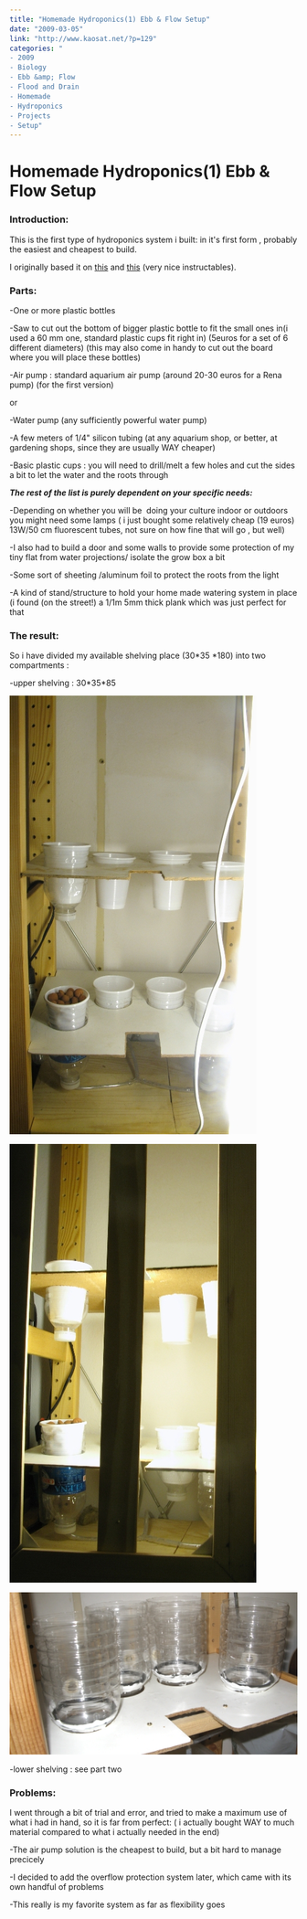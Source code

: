 ```yaml
---
title: "Homemade Hydroponics(1) Ebb & Flow Setup"
date: "2009-03-05"
link: "http://www.kaosat.net/?p=129"
categories: "
- 2009
- Biology
- Ebb &amp; Flow
- Flood and Drain
- Homemade
- Hydroponics
- Projects
- Setup"
---
```




# Homemade Hydroponics(1) Ebb & Flow Setup 

### **Introduction:**

This is the first type of hydroponics system i built: in it's first form , probably the easiest and cheapest to build.

I originally based it on [this](http://www.instructables.com/id/Expandable_Hydroponics_System_from_Junk_Flood_an/ "Expandable Hydroponics System from Junk ") and [this](http://www.instructables.com/id/Modular_Windowsill_Air_Powered_Hydroponics_Herb_Ga/) (very nice instructables).

### **Parts:**

\-One or more plastic bottles

\-Saw to cut out the bottom of bigger plastic bottle to fit the small ones in(i used a 60 mm one, standard plastic cups fit right in) (5euros for a set of 6 different diameters) (this may also come in handy to cut out the board where you will place these bottles)

\-Air pump : standard aquarium air pump (around 20-30 euros for a Rena pump) (for the first version)

or

\-Water pump (any sufficiently powerful water pump)

\-A few meters of 1/4" silicon tubing (at any aquarium shop, or better, at gardening shops, since they are usually WAY cheaper)

\-Basic plastic cups : you will need to drill/melt a few holes and cut the sides a bit to let the water and the roots through

**_The rest of the list is purely dependent on your specific needs:_**

\-Depending on whether you will be  doing your culture indoor or outdoors you might need some lamps ( i just bought some relatively cheap (19 euros) 13W/50 cm fluorescent tubes, not sure on how fine that will go , but well)

\-I also had to build a door and some walls to provide some protection of my tiny flat from water projections/ isolate the grow box a bit

\-Some sort of sheeting /aluminum foil to protect the roots from the light

\-A kind of stand/structure to hold your home made watering system in place (i found (on the street!) a 1/1m 5mm thick plank which was just perfect for that

### **The result**:

So i have divided my available shelving place (30\*35 \*180) into two compartments :

\-upper shelving : 30\*35\*85

[![topshelving01](./assets/topshelving01.jpg "topshelving01")](./assets/topshelving01.jpg)

[![Topshelving](./assets/topshelving.jpg "Topshelving")](./assets/topshelving.jpg)

[![ebbandflow-withoverlow](./assets/ebbandflow-withoverlow.jpg "ebbandflow-withoverlow")](./assets/ebbandflow-withoverlow.jpg)

\-lower shelving : see part two

### Problems:

I went through a bit of trial and error, and tried to make a maximum use of what i had in hand, so it is far from perfect: ( i actually bought WAY to much material compared to what i actually needed in the end)

\-The air pump solution is the cheapest to build, but a bit hard to manage precicely

\-I decided to add the overflow protection system later, which came with its own handful of problems

\-This really is my favorite system as far as flexibility goes
